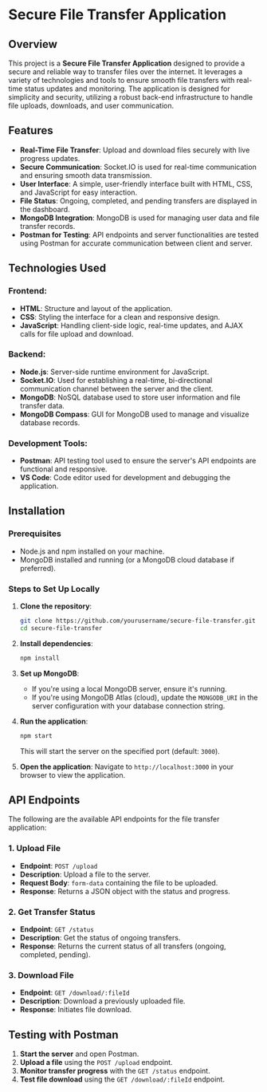 



# Secure File Transfer Application

## Overview

This project is a **Secure File Transfer Application** designed to provide a secure and reliable way to transfer files over the internet. It leverages a variety of technologies and tools to ensure smooth file transfers with real-time status updates and monitoring. The application is designed for simplicity and security, utilizing a robust back-end infrastructure to handle file uploads, downloads, and user communication.

## Features

- **Real-Time File Transfer**: Upload and download files securely with live progress updates.
- **Secure Communication**: Socket.IO is used for real-time communication and ensuring smooth data transmission.
- **User Interface**: A simple, user-friendly interface built with HTML, CSS, and JavaScript for easy interaction.
- **File Status**: Ongoing, completed, and pending transfers are displayed in the dashboard.
- **MongoDB Integration**: MongoDB is used for managing user data and file transfer records.
- **Postman for Testing**: API endpoints and server functionalities are tested using Postman for accurate communication between client and server.

## Technologies Used

### Frontend:
- **HTML**: Structure and layout of the application.
- **CSS**: Styling the interface for a clean and responsive design.
- **JavaScript**: Handling client-side logic, real-time updates, and AJAX calls for file upload and download.

### Backend:
- **Node.js**: Server-side runtime environment for JavaScript.
- **Socket.IO**: Used for establishing a real-time, bi-directional communication channel between the server and the client.
- **MongoDB**: NoSQL database used to store user information and file transfer data.
- **MongoDB Compass**: GUI for MongoDB used to manage and visualize database records.

### Development Tools:
- **Postman**: API testing tool used to ensure the server's API endpoints are functional and responsive.
- **VS Code**: Code editor used for development and debugging the application.

## Installation

### Prerequisites
- Node.js and npm installed on your machine.
- MongoDB installed and running (or a MongoDB cloud database if preferred).

### Steps to Set Up Locally

1. **Clone the repository**:
    ```bash
    git clone https://github.com/yourusername/secure-file-transfer.git
    cd secure-file-transfer
    ```

2. **Install dependencies**:
    ```bash
    npm install
    ```

3. **Set up MongoDB**:
    - If you're using a local MongoDB server, ensure it's running.
    - If you're using MongoDB Atlas (cloud), update the `MONGODB_URI` in the server configuration with your database connection string.

4. **Run the application**:
    ```bash
    npm start
    ```
    This will start the server on the specified port (default: `3000`).

5. **Open the application**:
    Navigate to `http://localhost:3000` in your browser to view the application.

## API Endpoints

The following are the available API endpoints for the file transfer application:

### 1. Upload File
- **Endpoint**: `POST /upload`
- **Description**: Upload a file to the server.
- **Request Body**: `form-data` containing the file to be uploaded.
- **Response**: Returns a JSON object with the status and progress.

### 2. Get Transfer Status
- **Endpoint**: `GET /status`
- **Description**: Get the status of ongoing transfers.
- **Response**: Returns the current status of all transfers (ongoing, completed, pending).

### 3. Download File
- **Endpoint**: `GET /download/:fileId`
- **Description**: Download a previously uploaded file.
- **Response**: Initiates file download.

## Testing with Postman

1. **Start the server** and open Postman.
2. **Upload a file** using the `POST /upload` endpoint.
3. **Monitor transfer progress** with the `GET /status` endpoint.
4. **Test file download** using the `GET /download/:fileId` endpoint.

